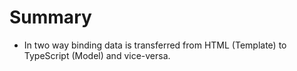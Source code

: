 # Summary

- In two way binding data is transferred from HTML (Template) to TypeScript (Model) and vice-versa.

